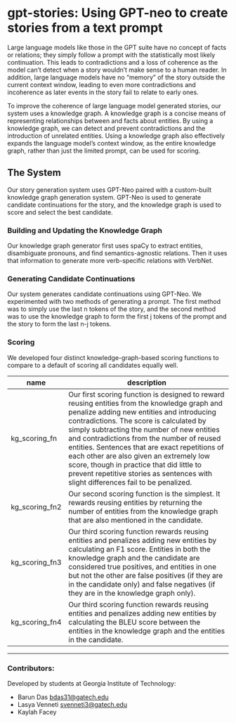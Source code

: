# gpt-stories: Using GPT-neo to create stories from a text prompt


Large language models like those in the GPT suite have no concept of facts or
relations; they simply follow a prompt with the statistically most likely continuation. This
leads to contradictions and a loss of coherence as the model can’t detect when a story
wouldn’t make sense to a human reader. In addition, large language models have no
“memory” of the story outside the current context window, leading to even more
contradictions and incoherence as later events in the story fail to relate to early ones.

To improve the coherence of large language model generated stories, our system
uses a knowledge graph. A knowledge graph is a concise means of representing
relationships between and facts about entities. By using a knowledge graph, we can
detect and prevent contradictions and the introduction of unrelated entities. Using a
knowledge graph also effectively expands the language model’s context window, as the
entire knowledge graph, rather than just the limited prompt, can be used for scoring.

## The System
Our story generation system uses GPT-Neo paired with a custom-built knowledge graph
generation system. GPT-Neo is used to generate candidate continuations for the story, and the
knowledge graph is used to score and select the best candidate.

### Building and Updating the Knowledge Graph
Our knowledge graph generator first uses spaCy to extract entities, disambiguate pronouns, and
find semantics-agnostic relations. Then it uses that information to generate more verb-specific
relations with VerbNet.

### Generating Candidate Continuations
Our system generates candidate continuations using GPT-Neo. We experimented with two
methods of generating a prompt. The first method was to simply use the last n tokens of the
story, and the second method was to use the knowledge graph to form the first j tokens of the
prompt and the story to form the last n-j tokens.

### Scoring
We developed four distinct knowledge-graph-based scoring functions to compare to a default of
scoring all candidates equally well.

| name | description |
| ---- | ----------- |
| kg_scoring_fn | Our first scoring function is designed to reward reusing entities from the knowledge graph and penalize adding new entities and introducing contradictions. The score is calculated by simply subtracting the number of new entities and contradictions from the number of reused entities. Sentences that are exact repetitions of each other are also given an extremely low score, though in practice that did little to prevent repetitive stories as sentences with slight differences fail to be penalized. |
| kg_scoring_fn2 | Our second scoring function is the simplest. It rewards reusing entities by returning the number of entities from the knowledge graph that are also mentioned in the candidate. |
| kg_scoring_fn3 | Our third scoring function rewards reusing entities and penalizes adding new entities by calculating an F1 score. Entities in both the knowledge graph and the candidate are considered true positives, and entities in one but not the other are false positives (if they are in the candidate only) and false negatives (if they are in the knowledge graph only). | 
| kg_scoring_fn4 | Our third scoring function rewards reusing entities and penalizes adding new entities by calculating the BLEU score between the entities in the knowledge graph and the entities in the candidate. |

---

### Contributors:
Developed by students at Georgia Institute of Technology:
- Barun Das <bdas31@gatech.edu>
- Lasya Venneti <svenneti3@gatech.edu>
- Kaylah Facey

                      
